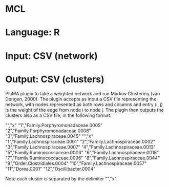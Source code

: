 # MCL
# Language: R
# Input: CSV (network)
# Output: CSV (clusters)

PluMA plugin to take a weighted network and run Markov Clustering (van Dongen, 2000).
The plugin accepts as input a CSV file representing the network, with nodes represented
as both rows and columns and entry (i, j) is the weight of the edge from node i to node j.
The plugin then outputs the clusters also as a CSV file, in the following format:

"","x"
"1","Family.Porphyromonadaceae.0005"
"2","Family.Porphyromonadaceae.0006"
"3","Family.Lachnospiraceae.0045"
"","x"
"1","Family.Lachnospiraceae.0001"
"2","Family.Lachnospiraceae.0002"
"3","Family.Lachnospiraceae.0007"
"4","Family.Lachnospiraceae.0013"
"5","Family.Ruminococcaceae.0003"
"6","Family.Lachnospiraceae.0018"
"7","Family.Ruminococcaceae.0006"
"8","Family.Lachnospiraceae.0044"
"9","Order.Clostridiales.0004"
"10","Family.Lachnospiraceae.0057"
"11","Dorea.0001"
"12","Oscillibacter.0004"

Note each cluster is separated by the delimiter "","x".
